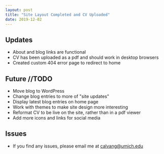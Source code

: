 ```yaml
---
layout: post
title: "Site Layout Completed and CV Uploaded"
date: 2019-12-02
---
```

## Updates
- About and blog links are functional
- CV has been uploaded as a pdf and should work in desktop browsers
- Created custom 404 error page to redirect to home
## Future //TODO
- Move blog to WordPress
- Change blog entries to more of "site updates"
- Display latest blog entries on home page
- Work with themes to make site design more interesting
- Reformat CV to be live on the site, rather than in a pdf viewer
- Add more icons and links for social media
## Issues
- If you find any issues, please email me at calvang@umich.edu
